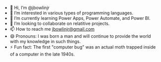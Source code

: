 - 👋 Hi, I’m @jbowlinjr
- 👀 I’m interested in various types of programming languages.
- 🌱 I’m currently learning Power Apps, Power Automate, and Power BI.
- 💞️ I’m looking to collaborate on relatitive projects.
- 📫 How to reach me jbowlinjr@gmail.com 
- 😄 Pronouns: I was born a man and will continue to provide the world with my knowledge in such things.
- ⚡ Fun fact: The first "computer bug" was an actual moth trapped inside of a computer in the late 1940s.

<!---
jbowlinjr/jbowlinjr is a ✨ special ✨ repository because its `README.md` (this file) appears on your GitHub profile.
You can click the Preview link to take a look at your changes.
--->
